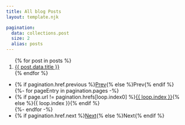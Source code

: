```yaml
---
title: All blog Posts
layout: template.njk

pagination:
  data: collections.post
  size: 2
  alias: posts
---
```


<ol>
{% for post in posts %}
  <li><a href="{{ post.url | url }}">{{ post.data.title }}</a></li>
{% endfor %}
</ol>
 

<div>
  <ul>
    <li>{% if pagination.href.previous %}<a href="{{ pagination.href.previous | url }}">Prev</a>{% else %}Prev{% endif %}</li>
    {%- for pageEntry in pagination.pages -%}
      <li>{% if page.url != pagination.hrefs[loop.index0] %}<a href="{{ pagination.hrefs[loop.index0] | url }}">{{ loop.index }}</a>{% else %}{{ loop.index }}{% endif %}</li>
    {%- endfor -%}
    <li>{% if pagination.href.next %}<a href="{{ pagination.href.next | url }}">Next</a>{% else %}Next{% endif %}</li>
  </ul>
</div>
